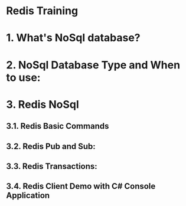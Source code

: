 
# Redis Training

# 1. What's NoSql database?

# 2. NoSql Database Type and When to use:

# 3. Redis NoSql

## 3.1. Redis Basic Commands

## 3.2. Redis Pub and Sub:

## 3.3. Redis Transactions:

## 3.4. Redis Client Demo with C# Console Application
